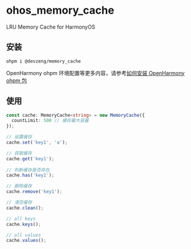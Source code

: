 # ohos_memory_cache

LRU Memory Cache for HarmonyOS

## 安装

```shell
ohpm i @devzeng/memory_cache
```

OpenHarmony ohpm 环境配置等更多内容，请参考[如何安装 OpenHarmony ohpm 包](https://ohpm.openharmony.cn/#/cn/help/downloadandinstall)

## 使用

```typescript
const cache: MemoryCache<string> = new MemoryCache({ 
  countLimit: 500 // 缓存最大容量
});

// 设置缓存
cache.set('key1', 'a');

// 获取缓存
cache.get('key1');
  
// 判断缓存是否存在
cache.has('key1');

// 删除缓存
cache.remove('key1');

// 清空缓存
cache.clean();

// all keys
cache.keys();

// all values
cache.values(); 
```